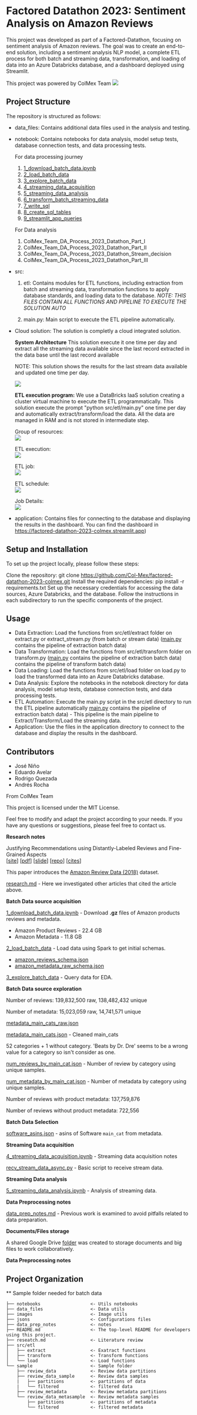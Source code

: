 # Factored Datathon 2023: Sentiment Analysis on Amazon Reviews

This project was developed as part of a Factored-Datathon, focusing on sentiment analysis of Amazon reviews. The goal was to create an end-to-end solution, including a sentiment analysis NLP model, a complete ETL process for both batch and streaming data, transformation, and loading of data into an Azure Databricks database, and a dashboard deployed using Streamlit.

This project was powered by ColMex Team
![](images/colmexlogo.png)

## Project Structure

The repository is structured as follows:

* data_files: Contains additional data files used in the analysis and testing.
* notebook: Contains notebooks for data analysis, model setup tests, database connection tests, and data processing tests.

    For data processing journey
    1. [1_download_batch_data.ipynb](notebooks/1_download_batch_data.ipynb)
    2. [2_load_batch_data](notebooks/2_load_batch_data.ipynb)
    3. [3_explore_batch_data](notebooks/3_explore_batch_data.ipynb)
    4. [4_streaming_data_acquisition](notebooks/4_streaming_data_acquisition.ipynb)
    5. [5_streaming_data_analysis](notebooks/5_streaming_data_analysis.ipynb)
    6. [6_transform_batch_streaming_data](notebooks/6_transform_batch_streaming_data.ipynb)
    7. [7_write_sql](notebooks/7_write_sql.ipynb)
    8. [8_create_sql_tables](notebooks/8_create_sql_tables.ipynb)
    9. [9_streamlit_app_queries](notebooks/9_streamlit_app_queries.ipynb)

    For Data analysis
    1. ColMex_Team_DA_Process_2023_Datathon_Part_I
    2. ColMex_Team_DA_Process_2023_Datathon_Part_II
    3. ColMex_Team_DA_Process_2023_Datathon_Stream_decision
    4. ColMex_Team_DA_Process_2023_Datathon_Part_III


* src:
    1. etl: Contains modules for ETL functions, including extraction from batch and streaming data, transformation functions to apply database standards, and loading data to the database. 
        *NOTE: THIS FILES CONTAIN ALL FUNCTIONS AND PIPELINE TO EXECUTE THE SOLUTION AUTO*

    2. main.py: Main script to execute the ETL pipeline automatically.
* Cloud solution:
    The solution is completly a cloud integrated solution.

    **System Architecture**
    This solution execute it one time per day and extract all the streaming data available since the last record extracted in the data base until the last record available 

    NOTE: This solution shows the results for the last stream data available and updated one time per day.

    ![](images/Brand_Health_solution.png)
    

    **ETL execution program:**
    We use a DataBricks IaaS solution creating a cluster virtual machine to execute the ETL programmatically. This solution execute the prompt "python src/etl/main.py" one time per day and automatically extract/transform/load the data. All the data are managed in RAM and is not stored in intermediate step.

    Group of resources:    
    ![](images/server1.png)

    ETL execution:    
    ![](images/server2.png)
    
    ETL job:    
    ![](images/server3.png)
    
    ETL schedule:    
    ![](images/server4.png)
    
    Job Details:    
    ![](images/server5.png)

* application: Contains files for connecting to the database and displaying the results in the dashboard. You can find the dashboard in https://factored-datathon-2023-colmex.streamlit.app)




## Setup and Installation

To set up the project locally, please follow these steps:

Clone the repository: git clone https://github.com/Col-Mex/factored-datathon-2023-colmex.git
Install the required dependencies: pip install -r requirements.txt
Set up the necessary credentials for accessing the data sources, Azure Databricks, and the database.
Follow the instructions in each subdirectory to run the specific components of the project.

## Usage

* Data Extraction: Load the functions from src/etl/extract folder on extract.py or extract_stream.py (from batch or stream data) ([main.py](src/etl/extract/main.py) contains the pipeline of extraction batch data)
* Data Transformation: Load the functions from src/etl/transform folder on transform.py ([main.py](src/etl/transform/main.py) contains the pipeline of extraction batch data) contains the pipeline of transform batch data)
* Data Loading: Load the functions from src/etl/load folder on load.py to load the transformed data into an Azure Databricks database.
* Data Analysis: Explore the notebooks in the notebook directory for data analysis, model setup tests, database connection tests, and data processing tests.
* ETL Automation: Execute the main.py script in the src/etl directory to run the ETL pipeline automatically [main.py](src/etl/main.py) contains the pipeline of extraction batch data) - This pipeline is the main pipeline to Extract/Transform/Load the streaming data.
* Application: Use the files in the application directory to connect to the database and display the results in the dashboard.



## Contributors

* José Niño
* Eduardo Avelar
* Rodrigo Quezada
* Andrés Rocha

From ColMex Team

This project is licensed under the MIT License.

Feel free to modify and adapt the project according to your needs. If you have any questions or suggestions, please feel free to contact us.

**Research notes**

Justifying Recommendations using Distantly-Labeled Reviews and Fine-Grained Aspects  
[[site](https://aclanthology.org/D19-1018/)] [[pdf](https://aclanthology.org/D19-1018.pdf)] [[slide](https://nijianmo.github.io/slides/emnlp-19a.pdf)] [[repo](https://github.com/nijianmo/recsys_justification)] [[cites](https://scholar.google.com/scholar?oi=bibs&hl=en&cites=15486505894554216965)]

This paper introduces the [Amazon Review Data (2018)](https://nijianmo.github.io/amazon/index.html) dataset.

[research.md](research.md) - Here we investigated other articles that cited the article above. 

**Batch Data source acquisition**

[1_download_batch_data.ipynb](notebooks/1_download_batch_data.ipynb) - Download **.gz** files of Amazon products reviews and metadata.
* Amazon Product Reviews - 22.4 GB
* Amazon Metadata - 11.8 GB

[2_load_batch_data](notebooks/2_load_batch_data.ipynb) - Load data using Spark to get initial schemas.
* [amazon_reviews_schema.json](data_files/amazon_reviews_schema.json)
* [amazon_metadata_raw_schema.json](data_files/amazon_metadata_raw_schema.json)

[3_explore_batch_data](notebooks/3_explore_batch_data.ipynb) - Query data for EDA.


**Batch Data source exploration**

Number of reviews: 139,832,500 raw, 138,482,432 unique

Number of metadata: 15,023,059 raw, 14,741,571 unique

[metadata_main_cats_raw.json](data_files/metadata_main_cats_raw.json)

[metadata_main_cats.json](data_files/metadata_main_cats.json) - Cleaned main_cats

52 categories + 1 without category. 'Beats by Dr. Dre' seems to be a wrong value for a category so isn't consider as one.

[num_reviews_by_main_cat.json](data_files/num_reviews_by_main_cat.json) - 
Number of review by category using unique samples.

[num_metadata_by_main_cat.json](data_files/num_metadata_by_main_cat.json) - 
Number of metadata by category using unique samples.

Number of reviews with product metadata: 137,759,876

Number of reviews without product metadata: 722,556

**Batch Data Selection**

[software_asins.json](data_files/software_asins.json) - asins of Software `main_cat` from metadata.

**Streaming Data acquisition**

[4_streaming_data_acquisition.ipynb](notebooks/4_streaming_data_acquisition.ipynb) - Streaming data acquisition notes

[recv_stream_data_async.py](scripts/recv_stream_data_async.py) - Basic script to receive stream data.

**Streaming Data analysis**

[5_streaming_data_analysis.ipynb](notebooks/5_streaming_data_analysis.ipynb) - Analysis of streaming data.






**Data Preprocessing notes**

[data_prep_notes.md](data_prep_notes.md) - Previous work is examined to avoid pitfalls related to data preparation.

**Documents/Files storage**

A shared Google Drive [folder](https://drive.google.com/drive/folders/1RFptM5LDdVLjcFN5d3IdXtjWexsLs_oD) was created to storage documents and big files to work collaboratively.

**Data Preprocessing notes**

## Project Organization
** Sample folder needed for batch data

    ├── notebooks                   <- Utils notebooks
    ├── data_files                  <- Data utils
    ├── images                      <- Image utils
    ├── jsons                       <- Configurations files
    ├── data_prep_notes             <- notes
    ├── README.md                   <- The top-level README for developers using this project.
    ├── reseatch.md                 <- Literature review
    ├── src/etl
    │   ├── extract                 <- Exatract functions
    │   ├── transform               <- Transform functions
    │   └── load                    <- Load functions
    └── sample                      <- Sample folder
        ├── review_data             <- Review data partitions
        ├── review_data_sample      <- Review data samples
        |   ├── partitions          <- partitions of data
        |   └── filtered            <- filtered data
        ├── review_metadata         <- Review metadata partitions
        └── review_data_metasample  <- Review metadata samples
            ├── partitions          <- partitions of metadata
            └── filtered            <- filtered metadata

 